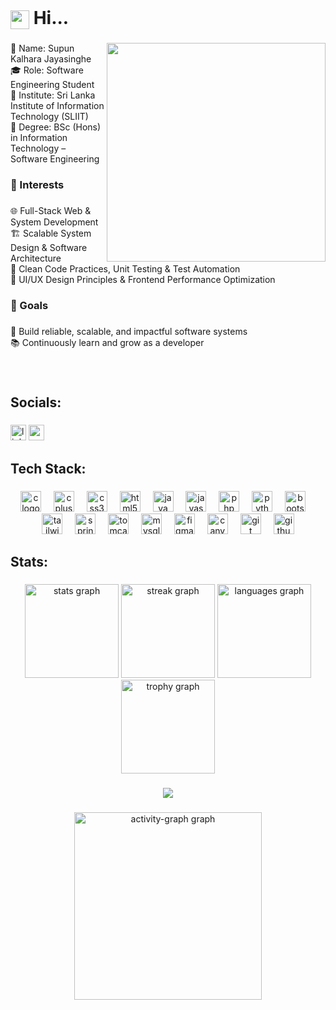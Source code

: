<br clear="both">

<h1 align="left">
  <img src="https://raw.githubusercontent.com/MartinHeinz/MartinHeinz/master/wave.gif" width="30px" style="vertical-align:middle;" /> Hi...
</h1>

###

<img align="right" height="350" src="https://media4.giphy.com/media/v1.Y2lkPTc5MGI3NjExdGV2MGs2OTU1aXoydmNoZHplbWJzYWFmcXRjMmR5c252dzZnbHc2bSZlcD12MV9pbnRlcm5hbF9naWZfYnlfaWQmY3Q9Zw/l0ExlTPcZqobpseyY/giphy.gif"  />

###

<p align="left">👤 Name: Supun Kalhara Jayasinghe<br>🎓 Role: Software Engineering Student<br>🏫 Institute: Sri Lanka Institute of Information Technology (SLIIT)<br>📘 Degree: BSc (Hons) in Information Technology – Software Engineering</p>

###

<h3 align="left">🚀 Interests</h3>

###

<p align="left">🌐 Full-Stack Web & System Development<br>🏗️ Scalable System Design & Software Architecture<br>🧪 Clean Code Practices, Unit Testing & Test Automation<br>🎨 UI/UX Design Principles & Frontend Performance Optimization</p>

###

<h3 align="left">🎯 Goals</h3>

###

<p align="left">🔧 Build reliable, scalable, and impactful software systems<br>📚 Continuously learn and grow as a developer</p>

###

<br clear="both">

<h2 align="left">Socials:</h2>

###

<div align="left">
  <img src="https://img.shields.io/static/v1?message=LinkedIn&logo=linkedin&label=&color=0077B5&logoColor=white&labelColor=&style=for-the-badge" height="25" alt="linkedin logo"  />
  <img src="https://img.shields.io/static/v1?message=Youtube&logo=youtube&label=&color=FF0000&logoColor=white&labelColor=&style=for-the-badge" height="25" alt="youtube logo"  />
</div>

###

<h2 align="left">Tech Stack:</h2>

###

<div align="center">
  <img src="https://skillicons.dev/icons?i=c" height="33" alt="c logo"  />
  <img width="12" />
  <img src="https://skillicons.dev/icons?i=cpp" height="33" alt="cplusplus logo"  />
  <img width="12" />
  <img src="https://skillicons.dev/icons?i=css" height="33" alt="css3 logo"  />
  <img width="12" />
  <img src="https://skillicons.dev/icons?i=html" height="33" alt="html5 logo"  />
  <img width="12" />
  <img src="https://skillicons.dev/icons?i=java" height="33" alt="java logo"  />
  <img width="12" />
  <img src="https://skillicons.dev/icons?i=js" height="33" alt="javascript logo"  />
  <img width="12" />
  <img src="https://skillicons.dev/icons?i=php" height="33" alt="php logo"  />
  <img width="12" />
  <img src="https://skillicons.dev/icons?i=py" height="33" alt="python logo"  />
  <img width="12" />
  <img src="https://skillicons.dev/icons?i=bootstrap" height="33" alt="bootstrap logo"  />
  <img width="12" />
  <img src="https://skillicons.dev/icons?i=tailwind" height="33" alt="tailwindcss logo"  />
  <img width="12" />
  <img src="https://skillicons.dev/icons?i=spring" height="33" alt="spring logo"  />
  <img width="12" />
  <img src="https://cdn.jsdelivr.net/gh/devicons/devicon/icons/tomcat/tomcat-original.svg" height="33" alt="tomcat logo"  />
  <img width="12" />
  <img src="https://skillicons.dev/icons?i=mysql" height="33" alt="mysql logo"  />
  <img width="12" />
  <img src="https://skillicons.dev/icons?i=figma" height="33" alt="figma logo"  />
  <img width="12" />
  <img src="https://cdn.jsdelivr.net/gh/devicons/devicon/icons/canva/canva-original.svg" height="33" alt="canva logo"  />
  <img width="12" />
  <img src="https://cdn.jsdelivr.net/gh/devicons/devicon/icons/git/git-original.svg" height="33" alt="git logo"  />
  <img width="12" />
  <img src="https://skillicons.dev/icons?i=github" height="33" alt="github logo"  />
</div>

###

<h2 align="left">Stats:</h2>

###

<div align="center">
  <img src="https://github-readme-stats.vercel.app/api?username=SupunKalharaJayasinghe&hide_title=false&hide_rank=false&show_icons=true&include_all_commits=true&count_private=true&disable_animations=false&theme=gruvbox&locale=en&hide_border=false&order=1" height="150" alt="stats graph"  />
  <img src="https://streak-stats.demolab.com?user=SupunKalharaJayasinghe&locale=en&mode=daily&theme=gruvbox&hide_border=false&border_radius=5&order=3" height="150" alt="streak graph"  />
  <img src="https://github-readme-stats.vercel.app/api/top-langs?username=SupunKalharaJayasinghe&locale=en&hide_title=false&layout=compact&card_width=320&langs_count=5&theme=gruvbox&hide_border=false&order=2" height="150" alt="languages graph"  />
  <img src="https://github-profile-trophy.vercel.app?username=SupunKalharaJayasinghe&theme=chalk&column=-1&row=1&margin-w=8&margin-h=8&no-bg=false&no-frame=false&order=4" height="150" alt="trophy graph"  />
</div>

###

<div align="center">
  <img src="https://visitor-badge.laobi.icu/badge?page_id=SupunKalharaJayasinghe.SupunKalharaJayasinghe&left_color=crimson&right_color=gray"  />
</div>

###

<div align="center">
  <img src="https://github-readme-activity-graph.vercel.app/graph?username=SupunKalharaJayasinghe&radius=16&theme=gruvbox&area=true&order=5" height="300" alt="activity-graph graph"  />
</div>

###
